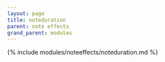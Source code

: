 ```yaml
---
layout: page
title: noteduration
parent: note effects
grand_parent: modules
---
```


{% include modules/noteeffects/noteduration.md %}
